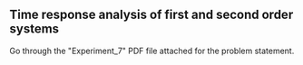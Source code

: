 ## Time response analysis of first and second order systems

Go through the "Experiment_7" PDF file attached for the problem statement.
